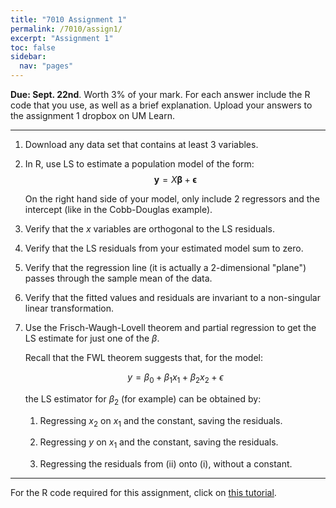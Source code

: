 ```yaml
---
title: "7010 Assignment 1"
permalink: /7010/assign1/
excerpt: "Assignment 1"
toc: false
sidebar:
  nav: "pages"
---
```


**Due: Sept. 22nd**. Worth 3% of your mark. For each answer include the R
code that you use, as well as a brief explanation. Upload your answers
to the assignment 1 dropbox on UM Learn.

------------------------------------------------------------------------

1.  Download any data set that contains at least 3 variables.

2.  In R, use LS to estimate a population model of the form:
    $$\boldsymbol{y} = X\boldsymbol{\beta} + \boldsymbol{\epsilon}
    \nonumber$$

    On the right hand side of your model, only include 2 regressors and
    the intercept (like in the Cobb-Douglas example).

3.  Verify that the $x$ variables are orthogonal to the LS residuals.

4.  Verify that the LS residuals from your estimated model sum to zero.

5.  Verify that the regression line (it is actually a 2-dimensional
    "plane") passes through the sample mean of the data.

6.  Verify that the fitted values and residuals are invariant to a
    non-singular linear transformation.

7.  Use the Frisch-Waugh-Lovell theorem and partial regression to get
    the LS estimate for just one of the $\beta$.

    Recall that the FWL theorem suggests that, for the model:

    $$y = \beta_0 + \beta_1x_1 + \beta_2x_2 + \epsilon
    \nonumber$$

    the LS estimator for $\beta_2$ (for example) can be obtained by:

    1.  Regressing $x_2$ on $x_1$ and the constant, saving the
        residuals.

    2.  Regressing $y$ on $x_1$ and the constant, saving the residuals.

    3.  Regressing the residuals from (ii) onto (i), without a constant.

------------------------------------------------------------------------

For the R code required for this assignment, click on [this
tutorial](http://home.cc.umanitoba.ca/~godwinrt/7010/assigntutorial1.html).
